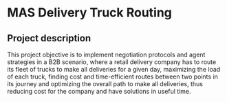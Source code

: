 # MAS Delivery Truck Routing

## Project description

This project objective is to implement negotiation protocols and agent strategies in a B2B scenario, where a retail delivery company has to route its fleet of trucks to make all deliveries for a given day, maximizing the load of each truck, finding cost and time-efficient routes between two points in its journey and optimizing the overall path to make all deliveries, thus reducing cost for the company and have solutions in useful time.